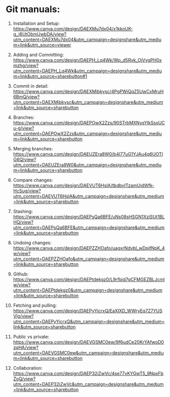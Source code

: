 # Git manuals:
1. Installation and Setup:
https://www.canva.com/design/DAEXMu7dx04/x1kkoUK-g_j6UtObmUwbDA/view?utm_content=DAEXMu7dx04&utm_campaign=designshare&utm_medium=link&utm_source=viewer

2. Adding and Committing:
https://www.canva.com/design/DAEPH_Lq4Wk/Wp_d5Rvk_OjVvgPH0xmzhg/view?utm_content=DAEPH_Lq4Wk&utm_campaign=designshare&utm_medium=link&utm_source=sharebutton#1

3. Commit in detail:
https://www.canva.com/design/DAEXMibkysc/4PgPWiQqZ5UwCxMruH6BmQ/view?utm_content=DAEXMibkysc&utm_campaign=designshare&utm_medium=link&utm_source=sharebutton

4. Branches:
https://www.canva.com/design/DAEPOwX2Zzs/90STrbMXNysYIkSsxUCu-g/view?utm_content=DAEPOwX2Zzs&utm_campaign=designshare&utm_medium=link&utm_source=sharebutton

5. Merging branches:
https://www.canva.com/design/DAEUZEra8W0/b4I77uG1YJAu4q6UOTIG6Q/view?utm_content=DAEUZEra8W0&utm_campaign=designshare&utm_medium=link&utm_source=sharebutton

6. Compare changes:
https://www.canva.com/design/DAEVUT6HslA/tbdbyITzamUidWfk-HcSug/view?utm_content=DAEVUT6HslA&utm_campaign=designshare&utm_medium=link&utm_source=sharebutton

7. Stashing:
https://www.canva.com/design/DAEPsQa6BFE/uNs08sHSGN1XziSUt1BLHQ/view?utm_content=DAEPsQa6BFE&utm_campaign=designshare&utm_medium=link&utm_source=sharebutton

8. Undoing changes:
https://www.canva.com/design/DAEPZZHOafo/uagxrNdvbI_wDpjfNpK_4w/view?utm_content=DAEPZZHOafo&utm_campaign=designshare&utm_medium=link&utm_source=sharebutton

9. Github:
https://www.canva.com/design/DAEPtdekgz0/L9rfbid7gCFMGEZBLJcmlw/view?utm_content=DAEPtdekgz0&utm_campaign=designshare&utm_medium=link&utm_source=sharebutton

10. Fetching and pulling:
https://www.canva.com/design/DAEPyYicrxQ/EaXIXD_WWryEq7Z7YUSVlg/view?utm_content=DAEPyYicrxQ&utm_campaign=designshare&utm_medium=link&utm_source=sharebutton

11. Public vs private:
https://www.canva.com/design/DAEVGSMC0ew/9f6udCe20KrYAfwoD0zqHA/view?utm_content=DAEVGSMC0ew&utm_campaign=designshare&utm_medium=link&utm_source=sharebutton

12. Collaboration:
https://www.canva.com/design/DAEP32iZwVc/4se77vKYGwT5_9NpxFbZoQ/view?utm_content=DAEP32iZwVc&utm_campaign=designshare&utm_medium=link&utm_source=sharebutton